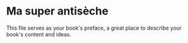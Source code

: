 # Ma super antisèche

This file serves as your book's preface, a great place to describe your book's content and ideas.
